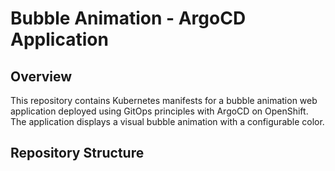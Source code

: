 # Bubble Animation - ArgoCD Application

## Overview
This repository contains Kubernetes manifests for a bubble animation web application deployed using GitOps principles with ArgoCD on OpenShift. The application displays a visual bubble animation with a configurable color.

## Repository Structure
